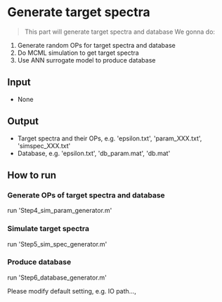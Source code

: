 Generate target spectra
===

>This part will generate target spectra and database 
We gonna do:    
1. Generate random OPs for target spectra and database
2. Do MCML simulation to get target spectra
3. Use ANN surrogate model to produce database

## Input
- None

## Output
- Target spectra and their OPs, e.g. 'epsilon.txt', 'param_XXX.txt', 'simspec_XXX.txt'
- Database, e.g. 'epsilon.txt', 'db_param.mat', 'db.mat'
      
## How to run
### Generate OPs of target spectra and database 
run 'Step4_sim_param_generator.m'

### Simulate target spectra
run 'Step5_sim_spec_generator.m'

### Produce database
run 'Step6_database_generator.m'

Please modify default setting, e.g. IO path...,


  

